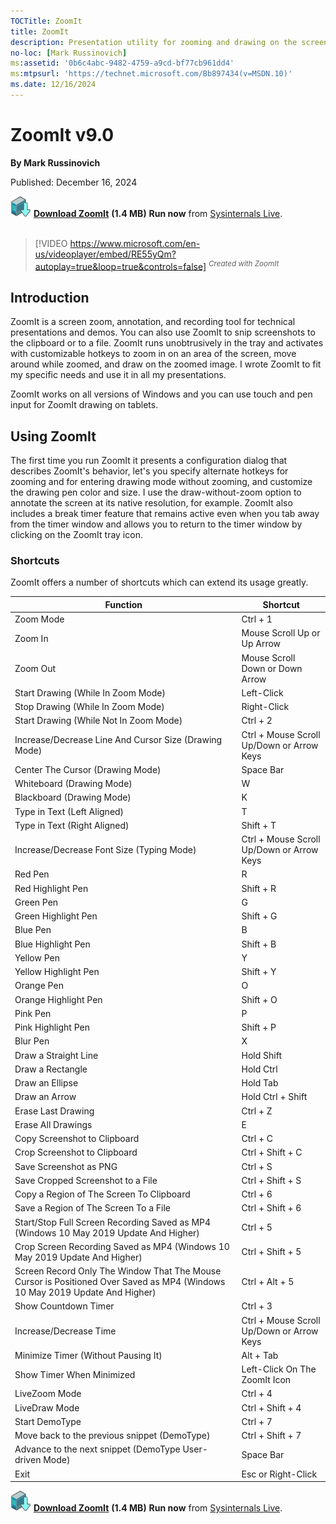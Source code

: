 ```yaml
---
TOCTitle: ZoomIt
title: ZoomIt
description: Presentation utility for zooming and drawing on the screen.
no-loc: [Mark Russinovich]
ms:assetid: '0b6c4abc-9482-4759-a9cd-bf77cb961dd4'
ms:mtpsurl: 'https://technet.microsoft.com/Bb897434(v=MSDN.10)'
ms.date: 12/16/2024
---
```


# ZoomIt v9.0

**By Mark Russinovich**

Published: December 16, 2024

[![Download](media/shared/Download_sm.png)](https://download.sysinternals.com/files/ZoomIt.zip) [**Download ZoomIt**](https://download.sysinternals.com/files/ZoomIt.zip) **(1.4 MB)**
**Run now** from [Sysinternals Live](https://live.sysinternals.com/ZoomIt.exe).
<br><br>
> [!VIDEO https://www.microsoft.com/en-us/videoplayer/embed/RE55yQm?autoplay=true&loop=true&controls=false]
<sup>*Created with ZoomIt*</sup>

## Introduction

ZoomIt is a screen zoom, annotation, and recording tool for technical presentations
and demos. You can also use ZoomIt to snip screenshots to the clipboard or to a file.
ZoomIt runs unobtrusively in the tray and activates with customizable
hotkeys to zoom in on an area of the screen, move around while zoomed, and draw on
the zoomed image. I wrote ZoomIt to fit my specific needs and use it in all my
presentations.

ZoomIt works on all versions of Windows and you can use touch and pen input for
ZoomIt drawing on tablets.

## Using ZoomIt

The first time you run ZoomIt it presents a configuration dialog that
describes ZoomIt's behavior, let's you specify alternate hotkeys for
zooming and for entering drawing mode without zooming, and customize the
drawing pen color and size. I use the draw-without-zoom option to
annotate the screen at its native resolution, for example. ZoomIt also
includes a break timer feature that remains active even when you tab
away from the timer window and allows you to return to the timer window
by clicking on the ZoomIt tray icon.

### Shortcuts

ZoomIt offers a number of shortcuts which can extend its usage greatly.

|  Function                                                                                                                     |  Shortcut                                   |
| ----------------------------------------------------------------------------------------------------------------------------- | ------------------------------------------- |
|  Zoom Mode                                                                                                                    |  Ctrl + 1                                   |
|  Zoom In                                                                                                                      |  Mouse Scroll Up or Up Arrow                |
|  Zoom Out                                                                                                                     |  Mouse Scroll Down or Down Arrow            |
|  Start Drawing (While In Zoom Mode)                                                                                           |  Left-Click                                 |
|  Stop Drawing (While In Zoom Mode)                                                                                            |  Right-Click                                |
|  Start Drawing (While Not In Zoom Mode)                                                                                       |  Ctrl + 2                                   |
|  Increase/Decrease Line And Cursor Size (Drawing Mode)                                                                        |  Ctrl + Mouse Scroll Up/Down or Arrow Keys  |
|  Center The Cursor (Drawing Mode)                                                                                             |  Space Bar                                  |
|  Whiteboard (Drawing Mode)                                                                                                    |  W                                          |
|  Blackboard (Drawing Mode)                                                                                                    |  K                                          |
|  Type in Text (Left Aligned)                                                                                                  |  T                                          |
|  Type in Text (Right Aligned)                                                                                                 |  Shift + T                                  |
|  Increase/Decrease Font Size (Typing Mode)                                                                                    |  Ctrl + Mouse Scroll Up/Down or Arrow Keys  |
|  Red Pen                                                                                                                      |  R                                          |
|  Red Highlight Pen                                                                                                            |  Shift + R                                  |
|  Green Pen                                                                                                                    |  G                                          |
|  Green Highlight Pen                                                                                                          |  Shift + G                                  |
|  Blue Pen                                                                                                                     |  B                                          |
|  Blue Highlight Pen                                                                                                           |  Shift + B                                  |
|  Yellow Pen                                                                                                                   |  Y                                          |
|  Yellow Highlight Pen                                                                                                         |  Shift + Y                                  |
|  Orange Pen                                                                                                                   |  O                                          |
|  Orange Highlight Pen                                                                                                         |  Shift + O                                  |
|  Pink Pen                                                                                                                     |  P                                          |
|  Pink Highlight Pen                                                                                                           |  Shift + P                                  |
|  Blur Pen                                                                                                                     |  X                                          |
|  Draw a Straight Line                                                                                                         |  Hold Shift                                 |
|  Draw a Rectangle                                                                                                             |  Hold Ctrl                                  |
|  Draw an Ellipse                                                                                                              |  Hold Tab                                   |
|  Draw an Arrow                                                                                                                |  Hold Ctrl + Shift                          |
|  Erase Last Drawing                                                                                                           |  Ctrl + Z                                   |
|  Erase All Drawings                                                                                                           |  E                                          |
|  Copy Screenshot to Clipboard                                                                                                 |  Ctrl + C                                   |
|  Crop Screenshot to Clipboard                                                                                                 |  Ctrl + Shift + C                           |
|  Save Screenshot as PNG                                                                                                       |  Ctrl + S                                   |
|  Save Cropped Screenshot to a File                                                                                            |  Ctrl + Shift + S                           |
|  Copy a Region of The Screen To Clipboard                                                                                     |  Ctrl + 6                                   |
|  Save a Region of The Screen To a File                                                                                        |  Ctrl + Shift + 6                           |
|  Start/Stop Full Screen Recording Saved as MP4 (Windows 10 May 2019 Update And Higher)                                        |  Ctrl + 5                                   |
|  Crop Screen Recording Saved as MP4 (Windows 10 May 2019 Update And Higher)                                                   |  Ctrl + Shift + 5                           |
|  Screen Record Only The Window That The Mouse Cursor is Positioned Over Saved as MP4 (Windows 10 May 2019 Update And Higher)  |  Ctrl + Alt + 5                             |
|  Show Countdown Timer                                                                                                         |  Ctrl + 3                                   |
|  Increase/Decrease Time                                                                                                       |  Ctrl + Mouse Scroll Up/Down or Arrow Keys  |
|  Minimize Timer (Without Pausing It)                                                                                          |  Alt + Tab                                  |
|  Show Timer When Minimized                                                                                                    |  Left-Click On The ZoomIt Icon              |
|  LiveZoom Mode                                                                                                                |  Ctrl + 4                                   |
|  LiveDraw Mode                                                                                                                |  Ctrl + Shift + 4                           |
|  Start DemoType                                                                                                               |  Ctrl + 7                                   |
|  Move back to the previous snippet (DemoType)                                                                                 |  Ctrl + Shift + 7                           |
|  Advance to the next snippet (DemoType User-driven Mode)                                                                      |  Space Bar                                  |
|  Exit                                                                                                                         |  Esc or Right-Click                         |

[![Download](media/shared/Download_sm.png)](https://download.sysinternals.com/files/ZoomIt.zip) [**Download ZoomIt**](https://download.sysinternals.com/files/ZoomIt.zip) **(1.4 MB)**
**Run now** from [Sysinternals Live](https://live.sysinternals.com/ZoomIt.exe).
